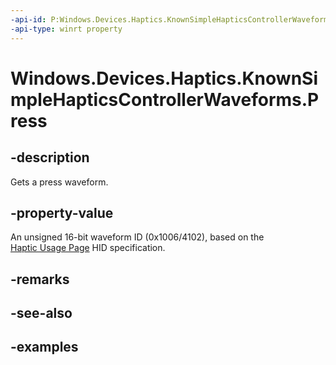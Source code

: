```yaml
---
-api-id: P:Windows.Devices.Haptics.KnownSimpleHapticsControllerWaveforms.Press
-api-type: winrt property
---
```


<!-- Property syntax.
public ushort Press { get; }
-->

# Windows.Devices.Haptics.KnownSimpleHapticsControllerWaveforms.Press

## -description
Gets a press waveform.

## -property-value
An unsigned 16-bit waveform ID (0x1006/4102), based on the [Haptic Usage Page](https://aka.ms/hid-haptics) HID specification. 

## -remarks

## -see-also

## -examples


